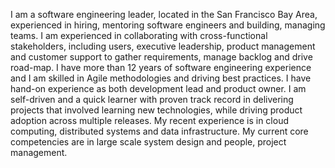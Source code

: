 I am a software engineering leader, located in the San Francisco Bay Area, experienced in hiring, mentoring software engineers and building, managing teams. I am experienced in collaborating with cross-functional stakeholders, including users, executive leadership, product management and customer support to gather requirements, manage backlog and drive road-map. I have more than 12 years of software engineering experience and I am skilled in Agile methodologies and driving best practices. I have hand-on experience as both development lead and product owner. I am self-driven and a quick learner with proven track record in delivering projects that involved learning new technologies, while driving product adoption across multiple releases. My recent experience is in cloud computing, distributed systems and data infrastructure. My current core competencies are in large scale system design and people, project management.
